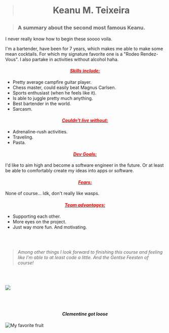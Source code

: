 > # <p style="text-align: center;">Keanu M. Teixeira</p> 

> ### A summary about the second most famous Keanu.

I never really know how to begin these soooo voila. 

I'm a bartender, have been for 7 years, which makes me able to make some mean cocktails. For which my signature favorite one is a "Rodeo Rendez-Vous". I also partake in activities without alcohol haha.

#### ***<u><span style="color:red"><p style="text-align: center;">Skills include:</p></span></u>***

- Pretty average campfire guitar player.
- Chess master, could easily beat Magnus Carlsen.
- Sports enthusiast (when he feels like it).
- Is able to juggle pretty much anything.
- Best bartender in the world.
- Sarcasm.

#### ***<u><span style="color:red"><p style="text-align: center;">Couldn't live without:</p></span></u>***

- Adrenaline-rush activities.
- Traveling.
- Pasta.

#### ***<u><span style="color:red"><p style="text-align: center;">Dev Goals:</p></span></u>***

I'd like to aim high and become a software engineer in the future. Or at least be able to comfortably create my ideas into apps or software. 

#### ***<u><span style="color:red"><p style="text-align: center;">Fears:</p></span></u>***
None of course...
Idk, don't really like wasps.




#### ***<u><span style="color:red"><p style="text-align: center;">Team advantages:</p></span></u>***  

- Supporting each other.
- More eyes on the project.
- Just way more fun. And motivating.


<br></br>

> *Among other things I look forward to finishing this course and feeling like I'm able to at least code a little. And the Gentse Feesten of course!*

<br></br>

![](https://media2.giphy.com/media/v1.Y2lkPTc5MGI3NjExNG50M2MyanM4NnBxaXFtMGFvdGFxNzk1ZHg3bDFkb3N1N3JzZ2R6YiZlcD12MV9naWZzX3NlYXJjaCZjdD1n/fWfowxJtHySJ0SGCgN/giphy.webp)


<br></br>

 #### ***<p style="text-align: center;">Clementine got loose</p>***

![My favorite fruit](https://www.alimentarium.org/sites/default/files/media/image/2016-10/AL012-06%20clementine_0.jpg)

